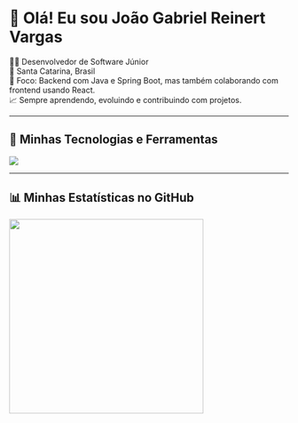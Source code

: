 # 👋 Olá! Eu sou João Gabriel Reinert Vargas

🧑‍💻 Desenvolvedor de Software Júnior  
📍 Santa Catarina, Brasil  
🎯 Foco: Backend com Java e Spring Boot, mas também colaborando com frontend usando React.  
📈 Sempre aprendendo, evoluindo e contribuindo com projetos.

---

## 🧰 Minhas Tecnologias e Ferramentas
<p align="left"> <img src="https://skillicons.dev/icons?i=java,spring,react,html,css,js,mysql,postgres,docker,git,linux,figma,jira" /> </p>

---

## 📊 Minhas Estatísticas no GitHub

<p align="left">
  <img src="https://github-readme-stats.vercel.app/api/top-langs/?username=vargxrz&layout=compact&theme=tokyonight&cache_seconds=60" width="350"/>
</p>
